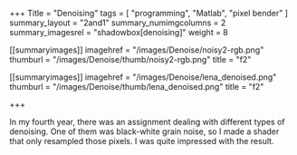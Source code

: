 +++
Title = "Denoising"
tags = [ "programming", "Matlab", "pixel bender" ]
summary_layout = "2and1"
summary_numimgcolumns = 2
summary_imagesrel = "shadowbox[denoising]"
weight = 8

[[summaryimages]]
imagehref = "/images/Denoise/noisy2-rgb.png"
thumburl = "/images/Denoise/thumb/noisy2-rgb.png"
title = "f2"

[[summaryimages]]
imagehref = "/images/Denoise/lena_denoised.png"
thumburl = "/images/Denoise/thumb/lena_denoised.png"
title = "f2"

+++
<p>In my fourth year, there was an assignment dealing with different types of denoising. One of them was black-white grain noise, so I made a shader that only resampled those pixels. I was quite impressed with the result.</p>
